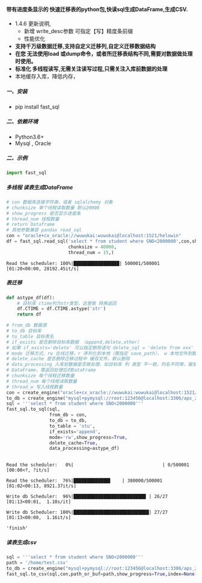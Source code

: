 #### 带有进度条显示的 快速迁移表的python包,快读sql生成DataFrame,生成CSV.

- 1.4.6 更新说明,
  - 新增 write_desc参数 可指定【写】精度条前缀
  - 性能优化
- **支持千万级数据迁移,支持自定义迁移列,自定义迁移数据结构**
- **在您 无法使用load 或dump命令，或者所迁移表结构不同,需要对数据做处理时使用。**
- **标准化 多线程读写,无需关注读写过程,只需关注入库前数据的处理**
- 本地缓存入库，降低内存，

##### 一、安装

- pip install fast_sql

##### 二、依赖环境

- Python3.6+ 
- Mysql , Oracle

##### 二、示例


```python
import fast_sql
```

##### 多线程 读表生成DataFrame

```python
# con 数据库连接字符串，或者 sqlalchemy 对象
# chunksize 单个线程读取数量 默认20000
# show_progress 是否显示进度条
# thread_num 线程数量
# return Dataframe
# 其他参数兼容 pandas read_sql
con = "oracle+cx_oracle://wuwukai:wuwukai@localhost:1521/helowin"
df = fast_sql.read_sql('select * from student where SNO<2000000',con,show_progress=True,
                       chunksize = 40000,
                       thread_num = 15,)
```

```
Read the scheduler: 100%|█████████████████| 500001/500001 [01:20<00:00, 28192.45it/s]
```

##### 表迁移

```python
def astype_df(df):
    # 目标库 ctime列为str类型，这里做 转换返回
    df.CTIME = df.CTIME.astype('str')
    return df
```

```python
# from_db 数据源
# to_db 目标库
# to_table 目标表名
# if_exists 是否删除目标库数据 （append,delete,other）
# 如果 if_exists='delete' 可以指定删除语句 delete_sql = 'delete from xxx' ,默认使用源sql delete
# mode 迁移方式，rw 在线迁移，r 序列化到本地（需指定 save_path）， w 本地文件到数据库 (需指定file_path)
# delete_cache 是否删除迁移过程中 缓存文件，默认删除
# data_processing 入库前数据是否做处理，如目标库 列 类型 不一致，列名不同等，接受一个函数，参数为入库前
# DataFrame，需返回处理后的DataFrame
# chunksize 每个线程迁移数量
# thread_num 每个线程读取数量
# thread_w 写入线程数量
con = create_engine("oracle+cx_oracle://wuwukai:wuwukai@localhost:1521/helowin")
to_db = create_engine("mysql+pymysql://root:123456@localhost:3306/aps_2")
sql = '''select * from student where SNO<2000000'''
fast_sql.to_sql(sql,
                from_db = con,
                to_db = to_db,
                to_table = 'stu',
                if_exists='append',
                mode='rw',show_progress=True,
                delete_cache=True,
                data_processing=astype_df)
    
```

```
Read the scheduler:   0%|                                 | 0/500001 [00:00<?, ?it/s]
```

```
Read the scheduler:  76%|█████████████▋    | 380000/500001 [01:02<00:13, 8921.37it/s]
```

```
Write db Scheduler:  96%|██████████████████████████▉ | 26/27 [01:13<00:01,  1.10s/it]    
```

```
Write db Scheduler: 100%|████████████████████████████| 27/27 [01:13<00:00,  1.16it/s]
```

```
'finish'
```



##### 读表生成csv

```python
sql = '''select * from student where SNO<2000000'''
path = '/home/test.csv'
to_db = create_engine("mysql+pymysql://root:123456@localhost:3306/aps_2")
fast_sql.to_csv(sql,con,path_or_buf=path,show_progress=True,index=None)
```



